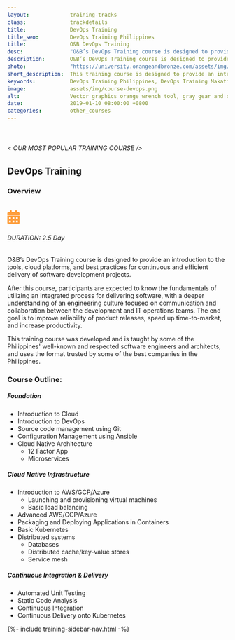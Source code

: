 ```yaml
---
layout:             training-tracks
class:              trackdetails
title:              DevOps Training
title_seo:          DevOps Training Philippines
title:              O&B DevOps Training
desc:               "O&B’s DevOps Training course is designed to provide an introduction to the tools, cloud platforms, and best practices for continuous and efficient delivery of software development projects."
description:        O&B’s DevOps Training course is designed to provide an introduction to the tools, cloud platforms, and best practices for continuous and efficient delivery of software development projects.
photo:              "https://university.orangeandbronze.com/assets/img/DevOps-FBLinkPostPhoto.png"
short_description:  This training course is designed to provide an introduction to the tools, cloud platforms, and best practices for continuous and efficient delivery of software development projects.
keywords:           DevOps Training Philippines, DevOps Training Makati, Agile Training Philippines, Business Analaysis Training Philippines,
image:              assets/img/course-devops.png
alt:                Vector graphics orange wrench tool, gray gear and orange arrows in clockwise direction. | DevOps Training Philippines.
date:               2019-01-10 08:00:00 +0800
categories:         other_courses
---
```

<div class="section-content">
    <div class="container-fluid auto-1110">
        <div class="row">
            <div class="col">
                <div class="panel-content">
                    <div class="title-section">
                        <img src="{{ "assets/img/title-software.png" | relative_url }}" alt="">
                        <div class="title">
                            <h6>
                                < OUR MOST POPULAR TRAINING COURSE />
                            </h6>
                            <h2>DevOps Training</h2>
                        </div>
                    </div>
                    <div class="row" data-sticky-container>
                        <div class="track-panel">
                            <div class="track-content">
                                <section id="overview">
                                    <h3>Overview</h3>
                                    <img class="mb30 img-fluid" src="{{ "assets/img/DevOps-cover.png" | relative_url }}" alt="">
                                    <div class="track-details">
                                        <div class="details mr40">
                                            <img src="/assets/img/ico-calendar.svg" alt="">
                                            <h6>DURATION: 2.5 Day</h6>
                                        </div>
                                    </div>
                                    <p>
                                        O&B’s DevOps Training course is designed to provide an introduction to the tools, cloud platforms, and best practices for continuous and efficient delivery of software development projects.
                                    </p>
                                    <p>After this course, participants are expected to know the fundamentals of utilizing an integrated process for delivering software, with a deeper understanding of an engineering culture focused on communication and collaboration between the development and IT operations teams. The end goal is to improve reliability of product releases, speed up time-to-market, and increase productivity.
                                    </p>
                                    <p>
                                    This training course was developed and is taught by some of the Philippines' well-known and respected software engineers and architects, and uses the format trusted by some of the best companies in the Philippines.
                                    </p>
                                </section>
                                <section id="topic-outline">
                                    <h3>
                                        Course Outline:
                                    </h3>
                                    <h5 class="course-title">Foundation</h5>
                                    <ul class="course-outline">
                                        <li>Introduction to Cloud</li>
                                        <li>Introduction to DevOps</li>
                                        <li>Source code management using Git</li>
                                        <li>Configuration Management using Ansible</li>
                                        <li>Cloud Native Architecture
                                            <ul>
                                                <li>12 Factor App</li>
                                                <li>Microservices</li>
                                            </ul>
                                        </li>
                                    </ul>
                                    <h5 class="course-title">Cloud Native Infrastructure</h5>
                                    <ul class="course-outline">
                                        <li>Introduction to AWS/GCP/Azure
                                            <ul>
                                                <li>Launching and provisioning virtual machines</li>
                                                <li>Basic load balancing</li>
                                            </ul>
                                        </li>
                                        <li>Advanced AWS/GCP/Azure</li>
                                        <li>Packaging and Deploying Applications in Containers</li>
                                        <li>Basic Kubernetes</li>
                                        <li>Distributed systems
                                            <ul>
                                                <li>Databases</li>
                                                <li>Distributed cache/key-value stores</li>
                                                <li>Service mesh</li>
                                            </ul>
                                        </li>
                                    </ul>
                                    <h5 class="course-title">Continuous Integration & Delivery</h5>
                                    <ul class="course-outline">
                                        <li>Automated Unit Testing</li>
                                        <li>Static Code Analysis</li>
                                        <li>Continuous Integration</li>
                                        <li>Continuous Delivery onto Kubernetes</li>
                                    </ul>
                                </section>
                            </div>
                            {%- include training-sidebar-nav.html -%}
                        </div>
                    </div>
                </div>
            </div>
        </div>
    </div>
</div>